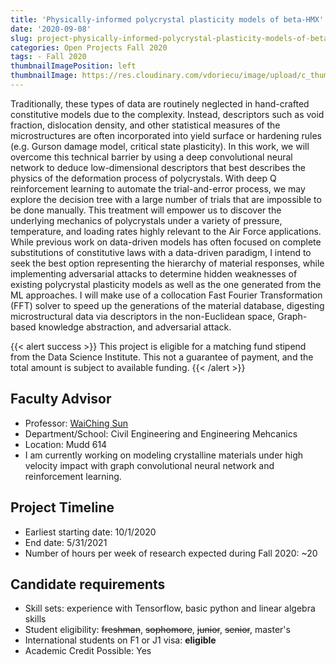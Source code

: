 ```yaml
---
title: 'Physically-informed polycrystal plasticity models of beta-HMX'
date: '2020-09-08'
slug: project-physically-informed-polycrystal-plasticity-models-of-beta-hmx
categories: Open Projects Fall 2020
tags: - Fall 2020
thumbnailImagePosition: left
thumbnailImage: https://res.cloudinary.com/vdoriecu/image/upload/c_thumb,w_200,g_face/v1579110178/construction_c6dqbd.png
---
```

Traditionally, these types of data are routinely neglected in hand-crafted constitutive models due to the complexity. Instead, descriptors such as void fraction, dislocation density, and other statistical measures of the microstructures are often incorporated into yield surface or hardening rules (e.g. Gurson damage model, critical state plasticity). In this work, we will overcome this technical barrier by using a deep convolutional neural network to deduce low-dimensional descriptors that best describes the physics of the deformation process of polycrystals. With deep Q reinforcement learning to automate the trial-and-error process, we may explore the decision tree with a large number of trials that are impossible to be done manually. This treatment will empower us to discover the underlying mechanics of polycrystals under a variety of pressure, temperature, and loading rates highly relevant to the Air Force applications. While previous work on data-driven models has often focused on complete substitutions of constitutive laws with a data-driven paradigm, I intend to seek the best option representing the hierarchy of material responses, while implementing adversarial attacks to determine hidden weaknesses of existing polycrystal plasticity models as well as the one generated from the ML approaches. I will make use of a collocation Fast Fourier Transformation (FFT) solver to speed up the generations of the material database, digesting microstructural data via descriptors in the non-Euclidean space, Graph-based knowledge abstraction, and adversarial attack. 

<!--more-->


{{< alert success >}}
This project is eligible for a matching fund stipend from the Data Science Institute. This not a guarantee of payment, and the total amount is subject to available funding.
{{< /alert >}}

## Faculty Advisor
+ Professor: [WaiChing Sun](www.poromechanics.org)
+ Department/School: Civil Engineering and Engineering Mehcanics
+ Location: Mudd 614
+ I am currently working on modeling crystalline materials under high velocity impact with graph convolutional neural network and reinforcement learning.

## Project Timeline
+ Earliest starting date: 10/1/2020
+ End date: 5/31/2021
+ Number of hours per week of research expected during Fall 2020: ~20

## Candidate requirements
+ Skill sets: experience with Tensorflow, basic python and linear algebra skills
+ Student eligibility: ~~freshman~~, ~~sophomore~~, ~~junior~~, ~~senior~~, master's
+ International students on F1 or J1 visa: **eligible**
+ Academic Credit Possible: Yes

